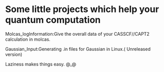 # Some little projects which help your quantum computation

Molcas_logInformation:Give the overall data of your CASSCF//CAPT2 calculation in molcas.

Gaussian_Input:Generating .in files for Gaussian in Linux.( Unreleased version)

Laziness makes things easy.  @_@

